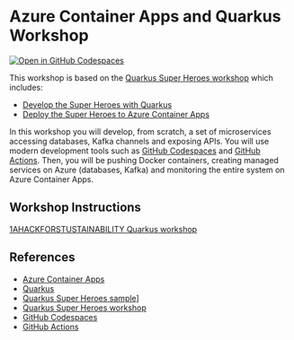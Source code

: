 # Azure Container Apps and Quarkus Workshop

[![Open in GitHub Codespaces](https://github.com/codespaces/badge.svg)](https://github.com/codespaces/new?hide_repo_select=true&ref=main&repo=532849764&machine=standardLinux32gb&devcontainer_path=.devcontainer%2Fdevcontainer.json&location=WestEurope)

This workshop is based on the [Quarkus Super Heroes workshop](https://github.com/quarkusio/quarkus-workshops/tree/main/quarkus-workshop-super-heroes) which includes:

* [Develop the Super Heroes with Quarkus](https://quarkus.io/quarkus-workshops/super-heroes/index.html)
* [Deploy the Super Heroes to Azure Container Apps](https://quarkus.io/quarkus-workshops/super-heroes/index-azure.html)

In this workshop you will develop, from scratch, a set of microservices accessing databases, Kafka channels and exposing APIs.
You will use modern development tools such as [GitHub Codespaces](https://github.com/features/codespaces) and [GitHub Actions](https://github.com/features/actions).
Then, you will be pushing Docker containers, creating managed services on Azure (databases, Kafka) and monitoring the entire system on Azure Container Apps.

## Workshop Instructions
[1AHACKFORSTUSTAINABILITY Quarkus workshop](https://amadeus4dev-events.github.io/1ahack4sustainability-containerapps-quarkus-workshop-template/spine.html)

## References

* [Azure Container Apps](https://docs.microsoft.com/en-us/azure/container-apps/)
* [Quarkus](https://quarkus.io/)
* [Quarkus Super Heroes sample](https://github.com/quarkusio/quarkus-super-heroes)]
* [Quarkus Super Heroes workshop](https://github.com/quarkusio/quarkus-workshops/tree/main/quarkus-workshop-super-heroes)
* [GitHub Codespaces](https://github.com/features/codespaces)
* [GitHub Actions](https://github.com/features/actions)
